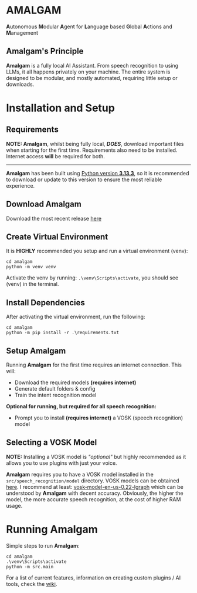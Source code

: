# AMALGAM
**A**utonomous
**M**odular 
**A**gent for 
**L**anguage based 
**G**lobal 
**A**ctions and 
**M**anagement

## Amalgam's Principle
**Amalgam** is a fully local AI Assistant. From speech recognition to using LLMs, it all happens privately on your machine.  The entire system is designed to be modular, and mostly automated, requiring little setup or downloads. 

# Installation and Setup
## Requirements
**NOTE: Amalgam**, whilst being fully local, ***DOES***, download important files when starting for the first time. Requirements also need to be installed. Internet access **will** be required for both.

---

**Amalgam** has been built using [Python version **3.13.3**](https://www.python.org/downloads/release/python-3133/), so it is recommended to download or update to this version to ensure the most reliable experience.

## Download Amalgam
Download the most recent release [here](https://github.com/eande171/amalgam/releases/)

## Create Virtual Environment 
It is **HIGHLY** recommended you setup and run a virtual environment (venv):
```batch
cd amalgam
python -m venv venv
```
Activate the venv by running: `.\venv\Scripts\activate`, you should see (venv) in the terminal. 

## Install Dependencies
After activating the virtual environment, run the following: 
```batch
cd amalgam
python -m pip install -r .\requirements.txt
```
## Setup Amalgam
Running **Amalgam** for the first time requires an internet connection. This will:
- Download the required models **(requires internet)**
- Generate default folders & config
- Train the intent recognition model

**Optional for running, but required for all speech recognition:**
- Prompt you to install **(requires internet)** a VOSK (speech recognition) model

## Selecting a VOSK Model
**NOTE:** Installing a VOSK model is *"optional"* but highly recommended as it allows you to use plugins with just your voice. 
 
**Amalgam** requires you to have a VOSK model installed in the `src/speech_recognition/model` directory. VOSK models can be obtained [here](https://alphacephei.com/vosk/models). I recommend at least: [vosk-model-en-us-0.22-lgraph](https://alphacephei.com/vosk/models/vosk-model-en-us-0.22-lgraph.zip) which can be understood by **Amalgam** with decent accuracy. Obviously, the higher the model, the more accurate speech recognition, at the cost of higher RAM usage. 

# Running Amalgam
Simple steps to run **Amalgam**:
```batch
cd amalgam
.\venv\Scripts\activate
python -m src.main
```
For a list of current features, information on creating custom plugins / AI tools, check the [wiki](https://github.com/eande171/amalgam/wiki).
